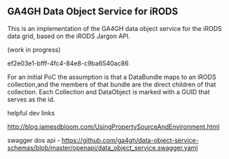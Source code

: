 ## GA4GH Data Object Service for iRODS

This is an implementation of the GA4GH data object service for the iRODS data grid, based on the iRODS Jargon API.

(work in progress)

ef2e03e1-bfff-4fc4-84e8-c9ba6540ac86

For an initial PoC the assumption is that a DataBundle maps to an iRODS collection,and the members of that bundle are the direct
children of that collection. Each Collection and DataObject is marked with a GUID that serves as the id.

helpful dev links


http://blog.jamesdbloom.com/UsingPropertySourceAndEnvironment.html

swagger dos api - https://github.com/ga4gh/data-object-service-schemas/blob/master/openapi/data_object_service.swagger.yaml


